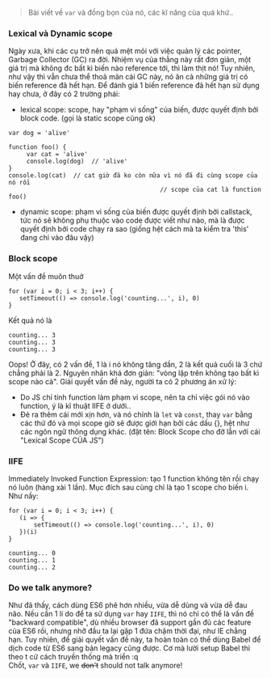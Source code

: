 > Bài viết về `var` và đồng bọn của nó, các kĩ năng của quá khứ..
> 
### Lexical và Dynamic scope
Ngày xưa, khi các cụ trở nên quá mệt mỏi với việc quản lý các pointer, Garbage Collector (GC) ra đời.
Nhiệm vụ của thằng này rất đơn giản, một giá trị mà không đc bất kì biến nào reference tới, thì làm thịt nó!
Tuy nhiên, như vậy thì vẫn chưa thể thoả mãn cái GC này, nó ăn cả những giá trị có biến reference đã hết hạn.
Để đánh giá 1 biến reference đã hết hạn sử dụng hay chưa, ở đây có 2 trường phái:

- lexical scope: scope, hay "phạm vi sống" của biến, được quyết định bởi block code. (gọi là static scope cũng ok)
```
var dog = 'alive'

function foo() {
     var cat = 'alive'
     console.log(dog)  // 'alive'
}
console.log(cat)  // cat giờ đã ko còn nữa vì nó đã đi cùng scope của nó rồi
                                          // scope của cat là function foo()
```

- dynamic scope: phạm vi sống của biến được quyết định bởi callstack, tức nó sẽ không phụ thuộc vào code được viết như nào, mà là được quyết định bởi code chạy ra sao (giống hệt cách mà ta kiểm tra 'this' đang chỉ vào đâu vậy)

### Block scope

Một vấn đề muôn thuở
```
for (var i = 0; i < 3; i++) {
   setTimeout(() => console.log('counting...', i), 0)
}
```
Kết quả nó là
```
counting... 3
counting... 3
counting... 3
```
Oops! Ở đây, có 2 vấn đề, 1 là i nó không tăng dần, 2 là kết quả cuối là 3 chứ chẳng phải là 2.
Nguyên nhân khá đơn giản: "vòng lặp trên không tạo bất kì scope nào cả".
Giải quyết vấn đề này, người ta có 2 phương án xử lý:

- Do JS chỉ tính function làm phạm vi scope, nên ta chỉ việc gói nó vào function, ý là kĩ thuật IIFE ở dưới..
- Đẻ ra thêm cái mới xịn hơn, và nó chính là `let` và `const`, thay `var` bằng các thứ đó và mọi scope giờ sẽ được giới hạn bởi các dấu {}, hệt như các ngôn ngữ thông dụng khác. (đặt tên: Block Scope cho đỡ lẫn với cái "Lexical Scope CỦA JS")

### IIFE

Immediately Invoked Function Expression: tạo 1 function không tên rồi chạy nó luôn (hàng xài 1 lần). Mục đích sau cùng chỉ là tạo 1 scope cho biến i. Như nầy:
```
for (var i = 0; i < 3; i++) {
   (i => {
       setTimeout(() => console.log('counting...', i), 0)
   })(i)
}

counting... 0
counting... 1
counting... 2
```

### Do we talk anymore?

Như đã thấy, cách dùng ES6 phê hơn nhiều, vừa dễ dùng và vừa dễ đau não. Nếu cần 1 lí do để ta sử dụng `var` hay `IIFE`, thì nó chỉ có thể là vấn đề "backward compatible", dù nhiều browser đã support gần đủ các feature của ES6 rồi, nhưng nhỡ đầu ta lại gặp 1 đứa chậm thời đại, như IE chẳng hạn. Tuy nhiên, để giải quyết vấn đề này, ta hoàn toàn có thể dùng Babel để dịch code từ ES6 sang bản legacy cũng được. Cơ mà lười setup Babel thì theo t cứ cách truyền thống mà triển :q  
Chốt, `var` và `IIFE`, we ~~don't~~ should not talk anymore!